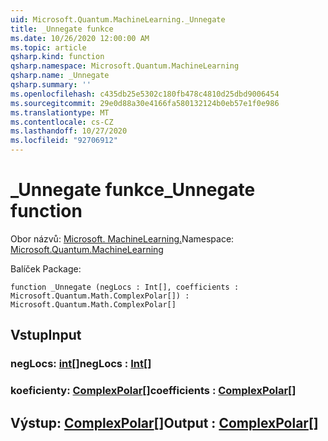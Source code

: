 ```yaml
---
uid: Microsoft.Quantum.MachineLearning._Unnegate
title: _Unnegate funkce
ms.date: 10/26/2020 12:00:00 AM
ms.topic: article
qsharp.kind: function
qsharp.namespace: Microsoft.Quantum.MachineLearning
qsharp.name: _Unnegate
qsharp.summary: ''
ms.openlocfilehash: c435db25e5302c180fb478c4810d25dbd9006454
ms.sourcegitcommit: 29e0d88a30e4166fa580132124b0eb57e1f0e986
ms.translationtype: MT
ms.contentlocale: cs-CZ
ms.lasthandoff: 10/27/2020
ms.locfileid: "92706912"
---
```

# <a name="_unnegate-function"></a><span data-ttu-id="8de14-102">_Unnegate funkce</span><span class="sxs-lookup"><span data-stu-id="8de14-102">_Unnegate function</span></span>

<span data-ttu-id="8de14-103">Obor názvů: [Microsoft. MachineLearning.](xref:Microsoft.Quantum.MachineLearning)</span><span class="sxs-lookup"><span data-stu-id="8de14-103">Namespace: [Microsoft.Quantum.MachineLearning](xref:Microsoft.Quantum.MachineLearning)</span></span>

<span data-ttu-id="8de14-104">Balíček [](https://nuget.org/packages/)</span><span class="sxs-lookup"><span data-stu-id="8de14-104">Package: [](https://nuget.org/packages/)</span></span>




```qsharp
function _Unnegate (negLocs : Int[], coefficients : Microsoft.Quantum.Math.ComplexPolar[]) : Microsoft.Quantum.Math.ComplexPolar[]
```


## <a name="input"></a><span data-ttu-id="8de14-105">Vstup</span><span class="sxs-lookup"><span data-stu-id="8de14-105">Input</span></span>

### <a name="neglocs--int"></a><span data-ttu-id="8de14-106">negLocs: [int](xref:microsoft.quantum.lang-ref.int)[]</span><span class="sxs-lookup"><span data-stu-id="8de14-106">negLocs : [Int](xref:microsoft.quantum.lang-ref.int)[]</span></span>




### <a name="coefficients--complexpolar"></a><span data-ttu-id="8de14-107">koeficienty: [ComplexPolar](xref:Microsoft.Quantum.Math.ComplexPolar)[]</span><span class="sxs-lookup"><span data-stu-id="8de14-107">coefficients : [ComplexPolar](xref:Microsoft.Quantum.Math.ComplexPolar)[]</span></span>





## <a name="output--complexpolar"></a><span data-ttu-id="8de14-108">Výstup: [ComplexPolar](xref:Microsoft.Quantum.Math.ComplexPolar)[]</span><span class="sxs-lookup"><span data-stu-id="8de14-108">Output : [ComplexPolar](xref:Microsoft.Quantum.Math.ComplexPolar)[]</span></span>

